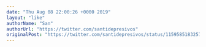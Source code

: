 ```yaml
---
date: "Thu Aug 08 22:00:26 +0000 2019"
layout: "like"
authorName: "San"
authorUrl: "https://twitter.com/santidepresivos"
originalPost: "https://twitter.com/santidepresivos/status/1159585183257026562"
---
```


